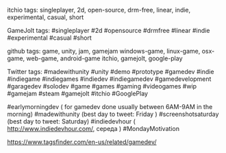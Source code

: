 itchio tags: 
singleplayer, 2d, open-source, drm-free, linear, indie, experimental, casual, short

GameJolt tags:
#singleplayer #2d #opensource #drmfree #linear #indie #experimental #casual #short

github tags:
game, unity, jam, gamejam
windows-game, linux-game, osx-game, web-game, android-game
itchio, gamejolt, google-play

Twitter tags:
#madewithunity #unity
#demo #prototype
#gamedev
#indie #indiegame #indiegames #indiedev #indiegamedev #gamedevelopment #garagedev #solodev
#game #games #gaming #videogames
#wip
#gamejam
#steam #gamejolt #itchio #GooglePlay

#earlymorningdev   ( for gamedev done usually between 6AM-9AM in the morning)
#madewithunity (best day to tweet: Friday ) 
#screenshotsaturday (best day to tweet: Saturday) 
#indiedevhour ( http://www.indiedevhour.com/, середа )
#MondayMotivation

https://www.tagsfinder.com/en-us/related/gamedev/
